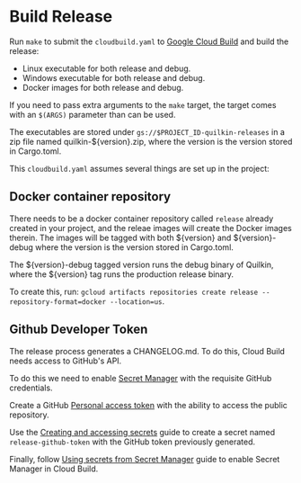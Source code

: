 # Build Release

Run `make` to submit the `cloudbuild.yaml` to [Google Cloud Build](https://cloud.google.com/build) and build the 
release:

* Linux executable for both release and debug.
* Windows executable for both release and debug.
* Docker images for both release and debug.

If you need to pass extra arguments to the `make` target, the target comes with an `$(ARGS)` parameter than can be
used.

The executables are stored under `gs://$PROJECT_ID-quilkin-releases` in a zip file named quilkin-${version}.zip, 
where the version is the version stored in Cargo.toml.

This `cloudbuild.yaml` assumes several things are set up in the project:

## Docker container repository

There needs to be a docker container repository called `release` already created in your 
project, and the releae images will create the Docker images therein. The images will be tagged with both ${version} 
and ${version}-debug where the version is the version stored in Cargo.toml.

The ${version}-debug tagged version runs the debug binary of Quilkin, where the ${version} tag runs the production 
release binary.

To create this, run: `gcloud artifacts repositories create release --repository-format=docker --location=us`.

## Github Developer Token

The release process generates a CHANGELOG.md. To do this, Cloud Build needs access to GitHub's API.

To do this we need to enable [Secret Manager](https://cloud.google.com/secret-manager) with the requisite GitHub
credentials.

Create a GitHub [Personal access token](https://github.com/settings/tokens) with the ability to access the public 
repository.

Use the [Creating and accessing secrets](https://cloud.google.com/secret-manager/docs/creating-and-accessing-secrets)
guide to create a secret named `release-github-token` with the GitHub token previously generated. 

Finally, follow [Using secrets from Secret Manager](https://cloud.google.com/build/docs/securing-builds/use-secrets) 
guide to enable Secret Manager in Cloud Build.